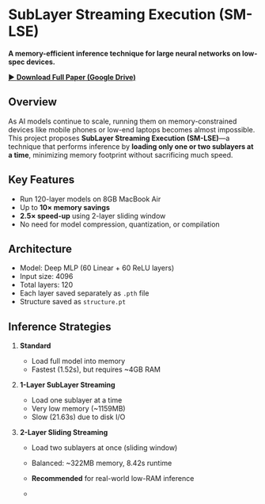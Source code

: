 # SubLayer Streaming Execution (SM-LSE)

**A memory-efficient inference technique for large neural networks on low-spec devices.**

[▶ **Download Full Paper (Google Drive)**](https://drive.google.com/file/d/1nPZtkgNNbHBgs-iJfCIEN3UB3Wtr86II/view?usp=share_link)

## Overview

As AI models continue to scale, running them on memory-constrained devices like mobile phones or low-end laptops becomes almost impossible.  
This project proposes **SubLayer Streaming Execution (SM-LSE)**—a technique that performs inference by **loading only one or two sublayers at a time**, minimizing memory footprint without sacrificing much speed.

## Key Features

- Run 120-layer models on 8GB MacBook Air
- Up to **10× memory savings**
- **2.5× speed-up** using 2-layer sliding window
- No need for model compression, quantization, or compilation

## Architecture

- Model: Deep MLP (60 Linear + 60 ReLU layers)
- Input size: 4096
- Total layers: 120
- Each layer saved separately as `.pth` file
- Structure saved as `structure.pt`

## Inference Strategies

1. **Standard**
   - Load full model into memory
   - Fastest (1.52s), but requires ~4GB RAM

2. **1-Layer SubLayer Streaming**
   - Load one sublayer at a time
   - Very low memory (~1159MB)
   - Slow (21.63s) due to disk I/O

3. **2-Layer Sliding Streaming**
   - Load two sublayers at once (sliding window)
   - Balanced: ~322MB memory, 8.42s runtime
   - **Recommended** for real-world low-RAM inference
  
   - 
